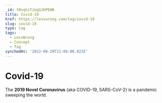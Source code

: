 ```yaml
---
_id: tNsqhzTibgGJKPEWB
title: Covid-19
href: https://lesswrong.com/tag/covid-19
slug: covid-19
type: tag
tags:
  - LessWrong
  - Concept
  - Tag
synchedAt: '2022-08-29T11:04:08.823Z'
---
```


# Covid-19

The **2019 Novel Coronavirus** (aka COVID-19, SARS-CoV-2) is a pandemic sweeping the world.
